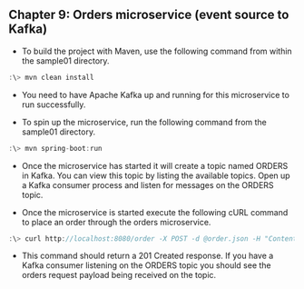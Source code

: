 ## Chapter 9: Orders microservice (event source to Kafka)

* To build the project with Maven, use the following command from within the sample01 directory.

```javascript
:\> mvn clean install
```

* You need to have Apache Kafka up and running for this microservice to run successfully.

* To spin up the microservice, run the following command from the sample01 directory.

```javascript
:\> mvn spring-boot:run
```

* Once the microservice has started it will create a topic named ORDERS in Kafka. 
You can view this topic by listing the available topics. Open up a Kafka consumer process and 
listen for messages on the ORDERS topic.

* Once the microservice is started execute the following cURL command to place an order
through the orders microservice.

```javascript
:\> curl http://localhost:8080/order -X POST -d @order.json -H "Content-Type: application/json" -v
```

* This command should return a 201 Created response. If you have a Kafka consumer listening on 
the ORDERS topic you should see the orders request payload being received on the topic.

